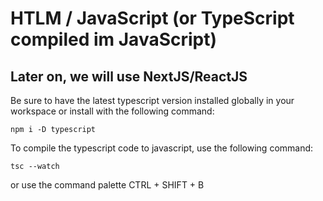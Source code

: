 <h1>HTLM / JavaScript (or TypeScript compiled im JavaScript)</h1>
<h2>Later on, we will use NextJS/ReactJS</h2>

Be sure to have the latest typescript version installed globally in your workspace or install with the following command:

```shell
npm i -D typescript
```

To compile the typescript code to javascript, use the following command:

```shell
tsc --watch
```

or use the command palette CTRL + SHIFT + B
